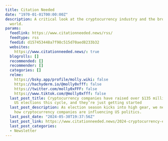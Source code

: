 ```yaml
---
title: Citation Needed
date: "1970-01-01T00:00:00Z"
description: A critical look at the cryptocurrency industry and the broader technology
  world.
params:
  feedlink: https://www.citationneeded.news/rss/
  feedtype: rss
  feedid: d157453448a7f98c515d70aed8233b32
  websites:
    https://www.citationneeded.news/: true
  blogrolls: []
  recommended: []
  recommender: []
  categories: []
  relme:
    https://bsky.app/profile/molly.wiki: false
    https://hachyderm.io/@molly0xfff: false
    https://twitter.com/molly0xFFF: false
    https://www.tiktok.com/@molly0xfff: false
  last_post_title: Cryptocurrency companies have raised over $135 million to influence
    US elections this cycle, and they’re just getting started
  last_post_description: As election season kicks into high gear, we need to watch
    how cryptocurrency companies are influencing US politics.
  last_post_date: "2024-05-30T19:37:56Z"
  last_post_link: https://www.citationneeded.news/2024-cryptocurrency-election-spending/
  last_post_categories:
  - Newsletter
---
```


